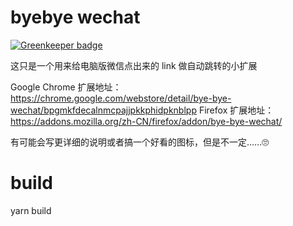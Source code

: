 # byebye wechat

[![Greenkeeper badge](https://badges.greenkeeper.io/zhuangya/byebyewechat.svg)](https://greenkeeper.io/)

这只是一个用来给电脑版微信点出来的 link 做自动跳转的小扩展

Google Chrome 扩展地址： https://chrome.google.com/webstore/detail/bye-bye-wechat/bpgmkfdecalnmcpajjpkkphidpknblpp
Firefox 扩展地址： https://addons.mozilla.org/zh-CN/firefox/addon/bye-bye-wechat/

有可能会写更详细的说明或者搞一个好看的图标，但是不一定……🙄️

# build

yarn build
